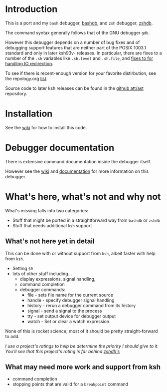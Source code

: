 Introduction
============

This is a port and my `bash` debugger, [bashdb](http://bashdb.sf.net), and
`zsh` debugger, [zshdb](http://github.com/rocky/zshdb).

The command syntax generally follows that of the GNU debugger `gdb`.

However this debugger depends on a number of bug fixes and of debugging
support features that are neither part of the POSIX 1003.1 standard
and only in later ksh93v- releases. In particular, there are fixes to a
number of the `.sh` variables like `.sh.level` and `.sh.file`, and
[fixes to for handling IO redirection](https://github.com/att/ast/issues/582).


To see if there is recent-enough version for your favorite distirbution, see the repology.org [list](https://repology.org/project/ksh/versions).

Source code to later ksh releases can be found in the [github att/ast](https://github.com/att/ast) repository.


Installation
============

See the [wiki](https://github.com/rocky/kshdb/wiki/How-to-install) for
how to install this code.

Debugger documentation
======================

There is extensive command documentation inside the debugger itself.

However see the [wiki](https://github.com/rocky/kshdb/wiki) and [documentation](http://kshdb.readthedocs.io/en/latest/)
for more information on this debugger.


What's here, what's not and why not
===================================

What's missing falls into two categories:

  * Stuff that might be ported in a straightforward way from `bashdb` or `zshdb`
  * Stuff that needs additional `ksh` support

What's not here yet in detail
-----------------------------

This can be done with or without support from `ksh`, albeit faster with
help from `ksh`.

* Setting `$0`
* lots of other stuff including...
  * display expressions, signal handling,
  * command completion
  * debugger commands:
     * file  - sets file name for the current source
     * handle - specify debugger signal handling
     * history - rerun a debugger command from its history
     * signal - send a signal to the process
     * tty - set output device for debugger output
     * watch - Set or clear a watch expression.

None of this is rocket science; most of it should be pretty straight-forward to add.

_I use a project's ratings to help be determine the priority I should give to it.
You'll see that this project's rating is far behind [zshdb's](http://github.com/rocky/zshdb)_


What may need more work and support from ksh
--------------------------------------------

* command completion
* stopping points that are valid for a `breakpoint` command
